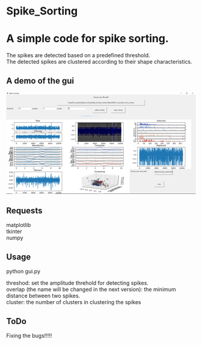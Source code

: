 # Spike_Sorting
# A simple code for spike sorting.

The spikes are detected based on a predefined threshold.  
The detected spikes are clustered according to their shape characteristics.

## A demo of the gui 
![demo](https://github.com/sun2009ban/Spike_Sorting/blob/version2.0/demo.png)

## Requests
matplotlib  
tkinter  
numpy  

## Usage
python gui.py

threshod: set the amplitude threhold for detecting spikes.  
overlap (the name will be changed in the next version): the minimum distance between two spikes.    
cluster: the number of clusters in clustering the spikes   

## ToDo
Fixing the bugs!!!!!
